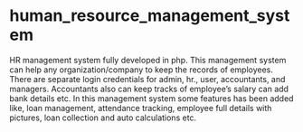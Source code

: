 # human_resource_management_system
HR management system fully developed in php. This management system can help any  organization/company to keep the records of employees. There are separate login credentials for  admin, hr., user, accountants, and managers. Accountants also can keep tracks of employee’s salary can add bank details etc. In this management system some features has been added like,  loan management, attendance tracking, employee full details with pictures, loan collection and  auto calculations etc.
